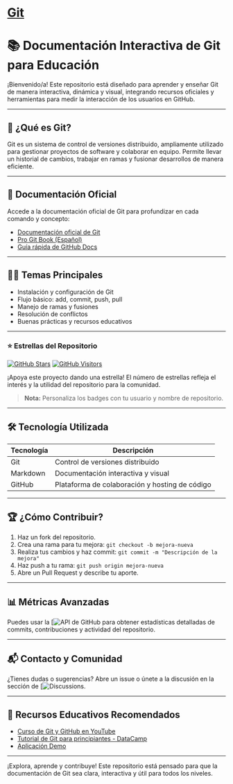 
# [Git](https://git-scm.com/book/es/v2)


# 📚 Documentación Interactiva de Git para Educación

¡Bienvenido/a! Este repositorio está diseñado para aprender y enseñar Git de manera interactiva, dinámica y visual, integrando recursos oficiales y herramientas para medir la interacción de los usuarios en GitHub.

---

## 🚀 ¿Qué es Git?

Git es un sistema de control de versiones distribuido, ampliamente utilizado para gestionar proyectos de software y colaborar en equipo. Permite llevar un historial de cambios, trabajar en ramas y fusionar desarrollos de manera eficiente.

---

## 📖 Documentación Oficial

Accede a la documentación oficial de Git para profundizar en cada comando y concepto:

- [Documentación oficial de Git](https://git-scm.com/doc)
- [Pro Git Book (Español)](https://git-scm.com/book/es/v2)
- [Guía rápida de GitHub Docs](https://docs.github.com/es/get-started/quickstart)

---

## 🧑‍💻 Temas Principales

- Instalación y configuración de Git
- Flujo básico: add, commit, push, pull
- Manejo de ramas y fusiones
- Resolución de conflictos
- Buenas prácticas y recursos educativos

---


### ⭐ Estrellas del Repositorio

[![GitHub Stars](https://img.shields.io/github/stars/xaviicode/Git-Documents?style=social)](https://github.com/xaviicode/Git-Documents/stargazers)
[![GitHub Visitors](https://komarev.com/ghpvc/?username=xaviicode&color=blue)](https://github.com/xaviicode)

¡Apoya este proyecto dando una estrella! El número de estrellas refleja el interés y la utilidad del repositorio para la comunidad.

> **Nota:** Personaliza los badges con tu usuario y nombre de repositorio.





---

## 🛠️ Tecnología Utilizada

| Tecnología | Descripción |
|------------|-------------|
| Git        | Control de versiones distribuido |
| Markdown   | Documentación interactiva y visual |
| GitHub     | Plataforma de colaboración y hosting de código |

---

## 🏆 ¿Cómo Contribuir?

1. Haz un fork del repositorio.
2. Crea una rama para tu mejora: `git checkout -b mejora-nueva`
3. Realiza tus cambios y haz commit: `git commit -m "Descripción de la mejora"`
4. Haz push a tu rama: `git push origin mejora-nueva`
5. Abre un Pull Request y describe tu aporte.

---

## 📊 Métricas Avanzadas

Puedes usar la [![API de GitHub](https://docs.github.com/es/rest/metrics/statistics?apiVersion=2022-11-28) para obtener estadísticas detalladas de commits, contribuciones y actividad del repositorio.

---

## 📬 Contacto y Comunidad

¿Tienes dudas o sugerencias? Abre un issue o únete a la discusión en la sección de [![Discussions](https://github.com/tu_usuario/tu_repositorio/discussions).

---

## 📢 Recursos Educativos Recomendados

- [Curso de Git y GitHub en YouTube](https://www.youtube.com/watch?v=3GymExBkKjE)
- [Tutorial de Git para principiantes - DataCamp](https://www.datacamp.com/es/tutorial/github-and-git-tutorial-for-beginners)
- [Aplicación Demo](https://learngitbranching.js.org/?locale=es_ES)

---

¡Explora, aprende y contribuye! Este repositorio está pensado para que la documentación de Git sea clara, interactiva y útil para todos los niveles.

